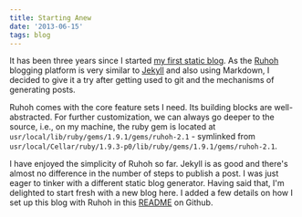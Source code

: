 ```yaml
---
title: Starting Anew
date: '2013-06-15'
tags: blog
---
```

It has been three years since I started [my first static blog](http://lessvariance.herokuapp.com/). As the [Ruhoh](http://ruhoh.com/) blogging platform is very similar to [Jekyll](https://github.com/mojombo/jekyll) and also using Markdown, I decided to give it a try after getting used to git and the mechanisms of generating posts.

Ruhoh comes with the core feature sets I need. Its building blocks are well-abstracted. For further customization, we can always go deeper to the source, i.e., on my machine, the ruby gem is located at `usr/local/lib/ruby/gems/1.9.1/gems/ruhoh-2.1` - symlinked from `usr/local/Cellar/ruby/1.9.3-p0/lib/ruby/gems/1.9.1/gems/ruhoh-2.1`.

I have enjoyed the simplicity of Ruhoh so far. Jekyll is as good and there's almost no difference in the number of steps to publish a post. I was just eager to tinker with a different static blog generator. Having said that, I'm delighted to start fresh with a new blog here. I added a few details on how I set up this blog with Ruhoh in this [README](https://github.com/estimate/estimate.github.io/tree/blog) on Github.